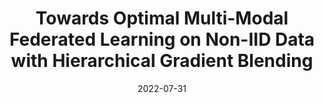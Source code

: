---
title: "Towards Optimal Multi-Modal Federated Learning on Non-IID Data with Hierarchical Gradient Blending"
collection: publications
category: conferences
permalink: /publication/2022-07-31-infocom
#excerpt: 'This paper is about fixing template issue #693.'
date: 2022-07-31
venue: 'IEEE Conference on Computer Communications (INFOCOM)'
paperurl: 'https://iqua.ece.toronto.edu/papers/schen-infocom22.pdf'
#citation: 'Your Name, You. (2024). &quot;Paper Title Number 3.&quot; <i>IEEE Global Communications Conference</i>. 1(3).'
---